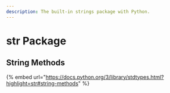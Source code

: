 ```yaml
---
description: The built-in strings package with Python.
---
```


# str Package

## String Methods

{% embed url="https://docs.python.org/3/library/stdtypes.html?highlight=str#string-methods" %}

##

